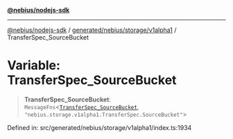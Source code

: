 [**@nebius/nodejs-sdk**](../../../../../README.md)

***

[@nebius/nodejs-sdk](../../../../../README.md) / [generated/nebius/storage/v1alpha1](../README.md) / TransferSpec\_SourceBucket

# Variable: TransferSpec\_SourceBucket

> **TransferSpec\_SourceBucket**: `MessageFns`\<[`TransferSpec_SourceBucket`](../interfaces/TransferSpec_SourceBucket.md), `"nebius.storage.v1alpha1.TransferSpec.SourceBucket"`\>

Defined in: src/generated/nebius/storage/v1alpha1/index.ts:1934
